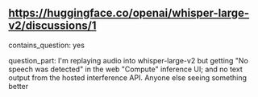 ## https://huggingface.co/openai/whisper-large-v2/discussions/1

contains_question: yes

question_part: I'm replaying audio into whisper-large-v2 but getting "No speech was detected" in the web "Compute" inference UI; and no text output from the hosted interference API. Anyone else seeing something better